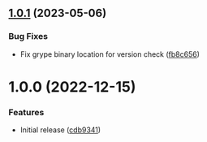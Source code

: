 ## [1.0.1](https://github.com/de-it-krachten/ansible-role-grype/compare/v1.0.0...v1.0.1) (2023-05-06)


### Bug Fixes

* Fix grype binary location for version check ([fb8c656](https://github.com/de-it-krachten/ansible-role-grype/commit/fb8c65601d3f4da8905bb2968de38865972f90b1))

# 1.0.0 (2022-12-15)


### Features

* Initial release ([cdb9341](https://github.com/de-it-krachten/ansible-role-grype/commit/cdb934143c2cb3286e75da849fc497c084c7cafd))
